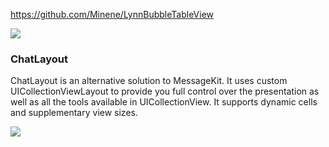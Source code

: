 https://github.com/Minene/LynnBubbleTableView

![](https://cloud.githubusercontent.com/assets/6169147/11111086/4b15448e-8948-11e5-91c6-3e3f98c10ac4.PNG)

### ChatLayout

ChatLayout is an alternative solution to MessageKit. It uses custom UICollectionViewLayout to provide you full control over the presentation as well as all the tools available in UICollectionView. It supports dynamic cells and supplementary view sizes.

![](https://camo.githubusercontent.com/869cb594fa307afaf79dd5f5e16ba5c925cd75dfcf4b3408818baaf01627a928/68747470733a2f2f686162726173746f726167652e6f72672f776562742f6a742f67712f736c2f6a746771736c75756a666669342d6a6e7865696b627774797975302e676966)
